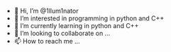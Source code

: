 - 👋 Hi, I’m @1llum1nator
- 👀 I’m interested in programming in python and C++
- 🌱 I’m currently learning in python and C++
- 💞️ I’m looking to collaborate on ...
- 📫 How to reach me ...


